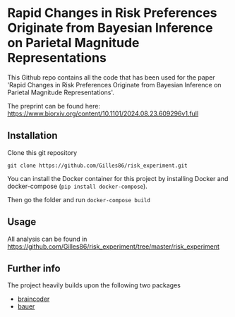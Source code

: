 # Rapid Changes in Risk Preferences Originate from Bayesian Inference on Parietal Magnitude Representations

This Github repo contains all the code that has been used for the paper 'Rapid Changes in Risk Preferences Originate from Bayesian Inference on Parietal Magnitude Representations'.

The preprint can be found here:
https://www.biorxiv.org/content/10.1101/2024.08.23.609296v1.full

## Installation

Clone this git repository

```git clone https://github.com/Gilles86/risk_experiment.git```

You can install the Docker container for this project by installing Docker and docker-compose (`pip install docker-compose`).

Then go the folder and run
`docker-compose build`

## Usage
All analysis can be found in
https://github.com/Gilles86/risk_experiment/tree/master/risk_experiment

## Further info
The project heavily builds upon the following two packages
 * [braincoder](https://braincoder-devs.github.io/)
 * [bauer](https://github.com/ruffgroup/bauer/tree/main)
